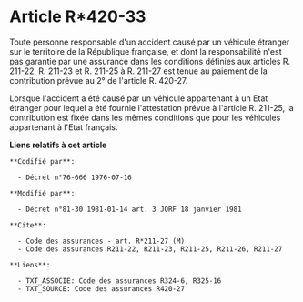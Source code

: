 # Article R*420-33

Toute personne responsable d'un accident causé par un véhicule étranger sur le territoire de la République française, et dont
la responsabilité n'est pas garantie par une assurance dans les conditions définies aux articles R. 211-22, R. 211-23 et R.
211-25 à R. 211-27 est tenue au paiement de la contribution prévue au 2° de l'article R. 420-27.

Lorsque l'accident a été causé par un véhicule appartenant à un Etat étranger pour lequel a été fournie l'attestation prévue
à l'article R. 211-25, la contribution est fixée dans les mêmes conditions que pour les véhicules appartenant à l'Etat
français.

**Liens relatifs à cet article**

	**Codifié par**:

	  - Décret n°76-666 1976-07-16

	**Modifié par**:

	  - Décret n°81-30 1981-01-14 art. 3 JORF 18 janvier 1981

	**Cite**:

	  - Code des assurances - art. R*211-27 (M)
	  - Code des assurances R211-22, R211-23, R211-25, R211-26, R211-27

	**Liens**:

	  - TXT_ASSOCIE: Code des assurances R324-6, R325-16
	  - TXT_SOURCE: Code des assurances R420-27
